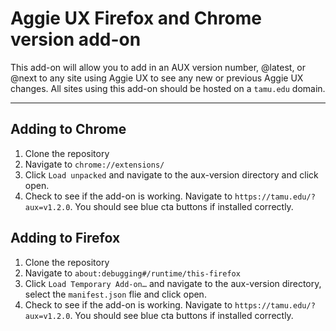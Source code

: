 # Aggie UX Firefox and Chrome version add-on

This add-on will allow you to add in an AUX version number, @latest, or @next to any site using Aggie UX to see any new or previous Aggie UX changes. All sites using this add-on should be hosted on a `tamu.edu` domain.  

---

## Adding to Chrome
1. Clone the repository
2. Navigate to `chrome://extensions/`
3. Click `Load unpacked` and navigate to the aux-version directory and click open.
4. Check to see if the add-on is working. Navigate to `https://tamu.edu/?aux=v1.2.0`. You should see blue cta buttons if installed correctly.

## Adding to Firefox
1. Clone the repository
2. Navigate to `about:debugging#/runtime/this-firefox`
3. Click `Load Temporary Add-on…` and navigate to the aux-version directory, select the `manifest.json` flie and click open.
4. Check to see if the add-on is working. Navigate to `https://tamu.edu/?aux=v1.2.0`. You should see blue cta buttons if installed correctly.
